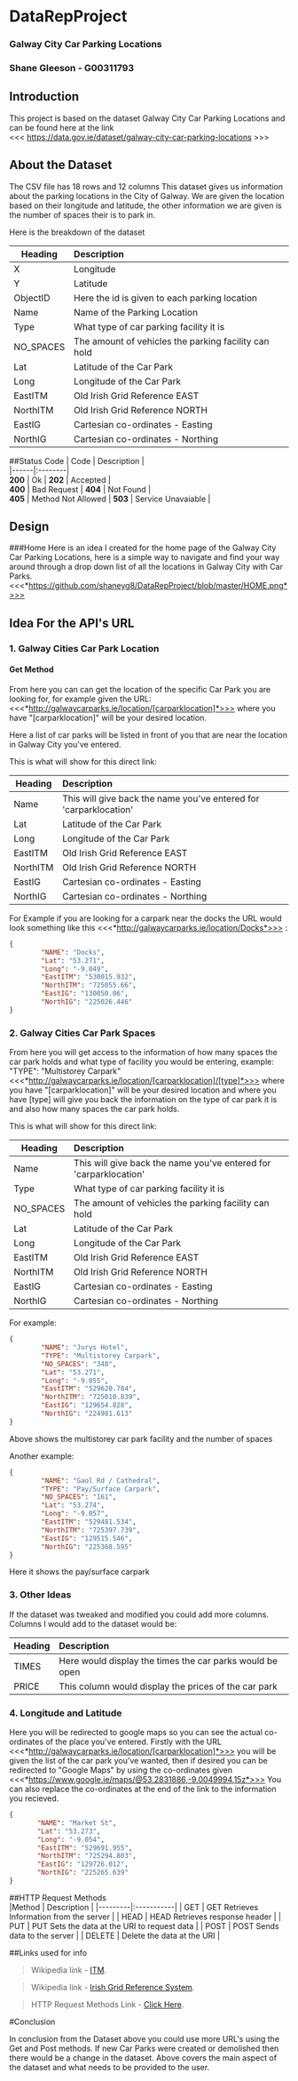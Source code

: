# DataRepProject

### Galway City Car Parking Locations

### Shane Gleeson - G00311793

## Introduction
This project is based on the dataset Galway City Car Parking Locations and can be found here at the link  
<<< https://data.gov.ie/dataset/galway-city-car-parking-locations >>>

## About the Dataset
The CSV file has 18 rows and 12 columns
This dataset gives us information about the parking locations in the City of Galway. We are given the location based on their longitude and latitude, the other information we are given is the number of spaces their is to park in.

Here is the breakdown of the dataset
 
 
|Heading | Description  |
|---------|:-----------|
| X | Longitude |
| Y | Latitude |
| ObjectID | Here the id is given to each parking location |
| Name |  Name of the Parking Location|
| Type | What type of car parking facility it is |
| NO_SPACES | The amount of vehicles the parking facility can hold |
| Lat | Latitude of the Car Park |
| Long | Longitude of the Car Park |
| EastITM | Old Irish Grid Reference EAST |
| NorthITM | Old Irish Grid Reference NORTH |
| EastIG |  Cartesian co-ordinates - Easting |
| NorthIG |  Cartesian co-ordinates - Northing |


##Status Code
| Code | Description |    
|------|:--------|     
**200** | Ok | 
**202** | Accepted  |  
**400** | Bad Request | 
**404** | Not Found  |  
**405** | Method Not Allowed | 
**503** | Service Unavaiable |

## Design 
###Home
Here is an idea I created for the home page of the Galway City Car Parking Locations, here is a simple way to navigate and find your way around through a drop down list of all the locations in Galway City with Car Parks. <<<*https://github.com/shaneyg8/DataRepProject/blob/master/HOME.png*>>>

## Idea For the API's URL

### 1. Galway Cities Car Park Location
#### Get Method
From here you can can get the location of the specific Car Park you are looking for, for example given the URL: 
<<<*http://galwaycarparks.ie/location/[carparklocation]*>>> where you have "[carparklocation]" will be your desired location.

Here a list of car parks will be listed in front of you that are near the location in Galway City you've entered.

This is what will show for this direct link:

|Heading | Description  |
|---------|:-----------|
| Name | This will give back the name you've entered for 'carparklocation' |
| Lat | Latitude of the Car Park |
| Long | Longitude of the Car Park |
| EastITM | Old Irish Grid Reference EAST |
| NorthITM | Old Irish Grid Reference NORTH |
| EastIG |  Cartesian co-ordinates - Easting |
| NorthIG |  Cartesian co-ordinates - Northing |

For Example if you are looking for a carpark near the docks the URL would look something like this 
<<<*http://galwaycarparks.ie/location/Docks*>>> :

```json
{
        "NAME": "Docks",
        "Lat": "53.271",
        "Long": "-9.049",
        "EastITM": "530015.932",
        "NorthITM": "725055.66",
        "EastIG": "130050.06",
        "NorthIG": "225026.446"
}
```

### 2. Galway Cities Car Park Spaces

From here you will get access to the information of how many spaces the car park holds and what type of facility you would be entering, example: "TYPE": "Multistorey Carpark" 
<<<*http://galwaycarparks.ie/location/[carparklocation]/[type]*>>> where you have "[carparklocation]" will be your desired location and where you have [type] will give you back the information on the type of car park it is and also how many spaces the car park holds. 

This is what will show for this direct link:

|Heading | Description  |
|---------|:-----------|
| Name | This will give back the name you've entered for 'carparklocation' |
| Type | What type of car parking facility it is |
| NO_SPACES | The amount of vehicles the parking facility can hold |
| Lat | Latitude of the Car Park |
| Long | Longitude of the Car Park |
| EastITM | Old Irish Grid Reference EAST |
| NorthITM | Old Irish Grid Reference NORTH |
| EastIG |  Cartesian co-ordinates - Easting |
| NorthIG |  Cartesian co-ordinates - Northing |

For example:

```json
{
        "NAME": "Jurys Hotel",
        "TYPE": "Multistorey Carpark",
        "NO_SPACES": "348",
        "Lat": "53.271",
        "Long": "-9.055",
        "EastITM": "529620.784",
        "NorthITM": "725010.839",
        "EastIG": "129654.828",
        "NorthIG": "224981.613"
}
```
Above shows the multistorey car park facility and the number of spaces

Another example:

```json
{
        "NAME": "Gaol Rd / Cathedral",
        "TYPE": "Pay/Surface Carpark",
        "NO_SPACES": "161",
        "Lat": "53.274",
        "Long": "-9.057",
        "EastITM": "529481.534",
        "NorthITM": "725397.739",
        "EastIG": "129515.546",
        "NorthIG": "225368.595"
}
```

Here it shows the pay/surface carpark

### 3. Other Ideas

If the dataset was tweaked and modified you could add more columns. Columns I would add to the dataset would be:
  
|Heading | Description |
|---------|:-----------|
| TIMES | Here would display the times the car parks would be open |
| PRICE | This column would display the prices of the car park  |

### 4. Longitude and Latitude

Here you will be redirected to google maps so you can see the actual co-ordinates of the place you've entered.
Firstly with the URL <<<*http://galwaycarparks.ie/location/[carparklocation]*>>> you will be given the list of the car park you've wanted, then if desired you can be redirected to "Google Maps" by using the co-ordinates given 
<<<*https://www.google.ie/maps/@53.2831886,-9.0049994,15z*>>> You can also replace the co-ordinates at the end of the link to the information you recieved.


 ```json
{
        "NAME": "Market St",
        "Lat": "53.273",
        "Long": "-9.054",
        "EastITM": "529691.955",
        "NorthITM": "725294.803",
        "EastIG": "129726.012",
        "NorthIG": "225265.639"
}
```


##HTTP Request Methods  
|Method | Description |
|---------|:-----------|
| GET | GET Retrieves Information from the server |
| HEAD | HEAD Retrieves response header  |
| PUT | PUT Sets the data at the URI to request data |
| POST | POST Sends data to the server |
| DELETE | Delete the data at the URI |


##Links used for info

> Wikipedia link - [ITM](https://en.wikipedia.org/wiki/Irish_Transverse_Mercator).


> Wikipedia link - [Irish Grid Reference System](https://en.wikipedia.org/wiki/Irish_grid_reference_system).


> HTTP Request Methods Link - [Click Here](http://www.w3.org/Protocols/rfc2616/rfc2616-sec9.html).

#Conclusion

In conclusion from the Dataset above you could use more URL's using the Get and Post methods. If new Car Parks were created or demolished then there would be a change in the dataset. Above covers the main aspect of the dataset and what needs to be provided to the user.
